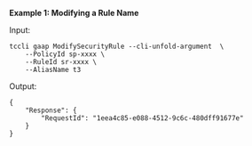 **Example 1: Modifying a Rule Name**



Input: 

```
tccli gaap ModifySecurityRule --cli-unfold-argument  \
    --PolicyId sp-xxxx \
    --RuleId sr-xxxx \
    --AliasName t3
```

Output: 
```
{
    "Response": {
        "RequestId": "1eea4c85-e088-4512-9c6c-480dff91677e"
    }
}
```

